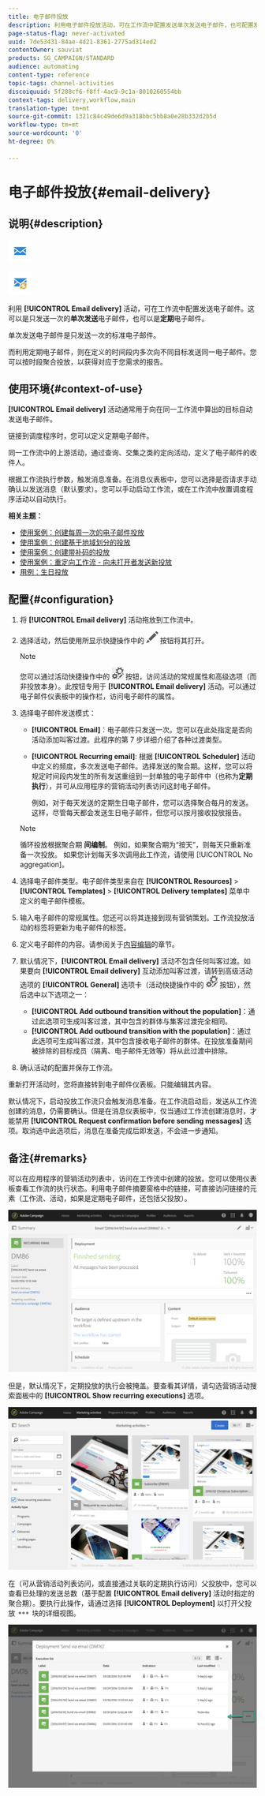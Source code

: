 ```yaml
---
title: 电子邮件投放
description: 利用电子邮件投放活动，可在工作流中配置发送单次发送电子邮件，也可配置发送定期电子邮件。
page-status-flag: never-activated
uuid: 7de53431-84ae-4d21-8361-2775ad314ed2
contentOwner: sauviat
products: SG_CAMPAIGN/STANDARD
audience: automating
content-type: reference
topic-tags: channel-activities
discoiquuid: 5f288cf6-f8ff-4ac9-9c1a-8010260554bb
context-tags: delivery,workflow,main
translation-type: tm+mt
source-git-commit: 1321c84c49de6d9a318bbc5bb8a0e28b332d2b5d
workflow-type: tm+mt
source-wordcount: '0'
ht-degree: 0%

---
```



# 电子邮件投放{#email-delivery}

## 说明{#description}

![](assets/email.png)

![](assets/recurrentemail.png)

利用 **[!UICONTROL Email delivery]** 活动，可在工作流中配置发送电子邮件。这可以是只发送一次的&#x200B;**单次发送**&#x200B;电子邮件，也可以是&#x200B;**定期**&#x200B;电子邮件。

单次发送电子邮件是只发送一次的标准电子邮件。

而利用定期电子邮件，则在定义的时间段内多次向不同目标发送同一电子邮件。您可以按时段聚合投放，以获得对应于您需求的报告。

## 使用环境{#context-of-use}

**[!UICONTROL Email delivery]** 活动通常用于向在同一工作流中算出的目标自动发送电子邮件。

链接到调度程序时，您可以定义定期电子邮件。

同一工作流中的上游活动，通过查询、交集之类的定向活动，定义了电子邮件的收件人。

根据工作流执行参数，触发消息准备。在消息仪表板中，您可以选择是否请求手动确认以发送消息（默认要求）。您可以手动启动工作流，或在工作流中放置调度程序活动以自动执行。

**相关主题：**

* [使用案例：创建每周一次的电子邮件投放](../../automating/using/workflow-weekly-offer.md)
* [使用案例：创建基于地域划分的投放](../../automating/using/workflow-segmentation-location.md)
* [使用案例：创建带补码的投放](../../automating/using/workflow-created-query-with-complement.md)
* [使用案例：重定向工作流 - 向未打开者发送新投放](../../automating/using/workflow-cross-channel-retargeting.md)
* [用例：生日投放](../../automating/using/birthday-delivery.md)

## 配置{#configuration}

1. 将 **[!UICONTROL Email delivery]** 活动拖放到工作流中。
1. 选择活动，然后使用所显示快捷操作中的 ![](assets/edit_darkgrey-24px.png) 按钮将其打开。

   >[!NOTE]
   >
   >您可以通过活动快捷操作中的 ![](assets/dlv_activity_params-24px.png) 按钮，访问活动的常规属性和高级选项（而非投放本身）。此按钮专用于 **[!UICONTROL Email delivery]** 活动。可以通过电子邮件仪表板中的操作栏，访问电子邮件的属性。

1. 选择电子邮件发送模式：

   * **[!UICONTROL Email]**：电子邮件只发送一次。您可以在此处指定是否向活动添加叫客过渡。此程序的第 7 步详细介绍了各种过渡类型。
   * **[!UICONTROL Recurring email]**: 根据 **[!UICONTROL Scheduler]** 活动中定义的频度，多次发送电子邮件。选择发送的聚合期。这样，您可以将规定时间段内发生的所有发送重组到一封单独的电子邮件中（也称为&#x200B;**定期执行**），并可从应用程序的营销活动列表访问这封电子邮件。

      例如，对于每天发送的定期生日电子邮件，您可以选择聚合每月的发送。这样，尽管每天都会发送生日电子邮件，但您可以按月接收投放报告。
   >[!NOTE]
   >
   >循环投放根据聚合期 **间编制**。 例如，如果聚合期为“按天”，则每天只重新准备一次投放。 如果您计划每天多次调用此工作流，请使用 [!UICONTROL No aggregation]。

1. 选择电子邮件类型。电子邮件类型来自在 **[!UICONTROL Resources]** > **[!UICONTROL Templates]** > **[!UICONTROL Delivery templates]** 菜单中定义的电子邮件模板。
1. 输入电子邮件的常规属性。您还可以将其连接到现有营销策划。工作流投放活动的标签将更新为电子邮件的标签。
1. 定义电子邮件的内容。请参阅关于[内容编辑](../../designing/using/designing-content-in-adobe-campaign.md)的章节。
1. 默认情况下，**[!UICONTROL Email delivery]** 活动不包含任何叫客过渡。如果要向 **[!UICONTROL Email delivery]** 互动添加叫客过渡，请转到高级活动选项的 **[!UICONTROL General]** 选项卡（活动快捷操作中的 ![](assets/dlv_activity_params-24px.png) 按钮），然后选中以下选项之一：

   * **[!UICONTROL Add outbound transition without the population]**：通过此选项可生成叫客过渡，其中包含的群体与集客过渡完全相同。
   * **[!UICONTROL Add outbound transition with the population]**：通过此选项可生成叫客过渡，其中包含接收电子邮件的群体。在投放准备期间被排除的目标成员（隔离、电子邮件无效等）将从此过渡中排除。

1. 确认活动的配置并保存工作流。

重新打开活动时，您将直接转到电子邮件仪表板。只能编辑其内容。

默认情况下，启动投放工作流只会触发消息准备。在工作流启动后，发送从工作流创建的消息，仍需要确认。但是在消息仪表板中，仅当通过工作流创建消息时，才能禁用 **[!UICONTROL Request confirmation before sending messages]** 选项。取消选中此选项后，消息在准备完成后即发送，不会进一步通知。

## 备注{#remarks}

可以在应用程序的营销活动列表中，访问在工作流中创建的投放。您可以使用仪表板查看工作流的执行状态。利用电子邮件摘要窗格中的链接，可直接访问链接的元素（工作流、活动，如果是定期电子邮件，还包括父投放）。

![](assets/wkf_display_recurrent_executions_2.png)

但是，默认情况下，定期投放的执行会被掩盖。要查看其详情，请勾选营销活动搜索面板中的 **[!UICONTROL Show recurring executions]** 选项。

![](assets/wkf_display_recurrent_executions.png)

在（可从营销活动列表访问，或直接通过关联的定期执行访问）父投放中，您可以查看已处理的发送总数（基于配置 **[!UICONTROL Email delivery]** 活动时指定的聚合期）。要执行此操作，请通过选择 **[!UICONTROL Deployment]** 以打开父投放 ![](assets/wkf_dlv_detail_button.png) 块的详细视图。

![](assets/wkf_display_recurrent_executions_3.png)
